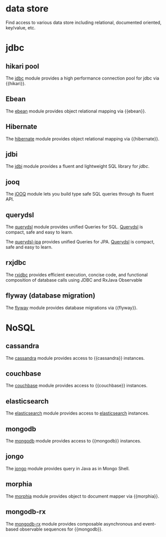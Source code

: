 # data store

Find access to various data store including relational, documented oriented, key/value, etc.

# jdbc

## hikari pool

The [jdbc](/doc/jdbc) module provides a high performance connection pool for jdbc via {{hikari}}.

## Ebean

The [ebean](/doc/ebean) module provides object relational mapping via {{ebean}}.

## Hibernate

The [hibernate](/doc/hbm) module provides object relational mapping via {{hibernate}}.

## jdbi

The [jdbi](/doc/jdbi) module provides a fluent and lightweight SQL library for *jdbc*.

## jooq

The [jOOQ](/doc/jooq) module lets you build type safe SQL queries through its fluent API.

## querydsl

The [querydsl](/doc/querydsl) module provides unified Queries for SQL. [Querydsl](http://www.querydsl.com/) is compact, safe and easy to learn.

The [querydsl-jpa](/doc/querydsl-jpa) provides unified Queries for JPA. [Querydsl](http://www.querydsl.com/) is compact, safe and easy to learn.

## rxjdbc

The [rxjdbc](/doc/rxjava-jdbc) provides efficient execution, concise code, and functional composition of database calls using JDBC and RxJava Observable

## flyway (database migration)

The [flyway](/doc/flyway) module provides database migrations via {{flyway}}.

# NoSQL

## cassandra

The [cassandra](/doc/cassandra) module provides access to {{cassandra}} instances.

## couchbase

The [couchbase](/doc/couchbase) module provides access to {{couchbase}} instances.

## elasticsearch

The [elasticsearch](/doc/elasticsearch) module provides access to [elasticsearch](https://github.com/elastic/elasticsearch) instances.

## mongodb

The [mongodb](/doc/mongodb) module provides access to {{mongodb}} instances.

## jongo

The [jongo](/doc/jongo) module provides query in Java as in Mongo Shell.

## morphia

The [morphia](/doc/morphia) module provides object to document mapper via {{morphia}}.

## mongodb-rx

The [mongodb-rx](/doc/mongodb-rx) module provides composable asynchronous and event-based observable sequences for {{mongodb}}.
